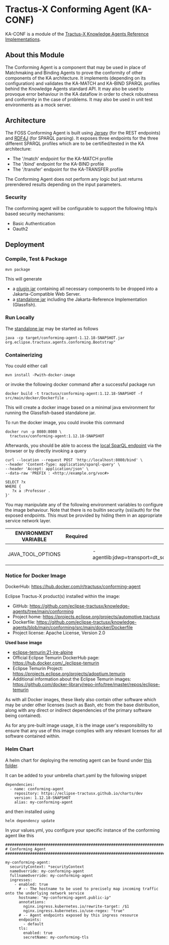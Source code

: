 <!--
 * Copyright (c) 2022,2024 Contributors to the Eclipse Foundation
 *
 * See the NOTICE file(s) distributed with this work for additional
 * information regarding copyright ownership.
 *
 * This program and the accompanying materials are made available under the
 * terms of the Apache License, Version 2.0 which is available at
 * https://www.apache.org/licenses/LICENSE-2.0.
 *
 * Unless required by applicable law or agreed to in writing, software
 * distributed under the License is distributed on an "AS IS" BASIS, WITHOUT
 * WARRANTIES OR CONDITIONS OF ANY KIND, either express or implied. See the
 * License for the specific language governing permissions and limitations
 * under the License.
 *
 * SPDX-License-Identifier: Apache-2.0

-->

# Tractus-X Conforming Agent (KA-CONF)

KA-CONF is a module of the [Tractus-X Knowledge Agents Reference Implementations](../README.md).

## About this Module

The Conforming Agent is a component that may be used in place of Matchmaking and Binding Agents to prove the conformity of other components of the KA architecture.
It implements (depending on its configuration) and validates the KA-MATCH and KA-BIND SPARQL profiles behind the Knowledge Agents standard API.
It may also be used to provoque error behaviour in the KA dataflow in order to check robustness and conformity in the case of problems.
It may also be used in unit test environments as a mock server.

## Architecture

The FOSS Conforming Agent is built using [Jersey](https://github.com/eclipse-ee4j/jersey) (for the REST endpoints) and [RDF4J](https://rdf4j.org/) (for SPARQL parsing). It exposes three endpoints for the three different SPARQL profiles which are to be certified/tested in the KA architecture:
* The '/match' endpoint for the KA-MATCH profile
* The '/bind' endpoint for the KA-BIND profile
* The '/transfer' endpoint for the KA-TRANSFER profile

The Conforming Agent does not perform any logic but just returns prerendered results depending on the input parameters.

### Security

The conforming agent will be configurable to support the following http/s based security mechanisms:
- Basic Authentication
- Oauth2

## Deployment

### Compile, Test & Package

```console
mvn package
```

This will generate

- a [plugin jar](target/original-conforming-agent-1.12.18-SNAPSHOT.jar) containing all necessary components to be dropped into a Jakarta-Compatible Web Server.
- a [standalone jar](target/conforming-agent-1.12.18-SNAPSHOT.jar) including the Jakarta-Reference Implementation (Glassfish).

### Run Locally

The [standalone jar](target/conforming-agent-1.12.18-SNAPSHOT.jar) may be started as follows

```console
java -cp target/conforming-agent-1.12.18-SNAPSHOT.jar org.eclipse.tractusx.agents.conforming.Bootstrap"
```

### Containerizing

You could either call

```console
mvn install -Pwith-docker-image
```

or invoke the following docker command after a successful package run

```console
docker build -t tractusx/conforming-agent:1.12.18-SNAPSHOT -f src/main/docker/Dockerfile .
```

This will create a docker image based on a minimal java environment for running the Glassfish-based standalone jar.

To run the docker image, you could invoke this command

```console
docker run -p 8080:8080 \
  tractusx/conforming-agent:1.12.18-SNAPSHOT
````

Afterwards, you should be able to access the [local SparQL endpoint](http://localhost:8080/) via
the browser or by directly invoking a query

```console
curl --location --request POST 'http://localhost:8080/bind' \
--header 'Content-Type: application/sparql-query' \
--header 'Accept: application/json' \
--data-raw 'PREFIX : <http://example.org/voc#>

SELECT ?x
WHERE {
   ?x a :Professor .
}'
```

You may manipulate any of the following environment variables to configure the image behaviour.
Note that there is no builtin security (ssl/auth) for the exposed endpoints.
This must be provided by hiding them in an appropriate service network layer.

| ENVIRONMENT VARIABLE | Required | Example                                                              | Description            | List |
|----------------------|----------|----------------------------------------------------------------------|------------------------|------|
| JAVA_TOOL_OPTIONS    |          | -agentlib:jdwp=transport=dt_socket,server=y,suspend=n,address=*:8090 | JMV (Debugging option) | X    |

### Notice for Docker Image

DockerHub: https://hub.docker.com/r/tractusx/conforming-agent

Eclipse Tractus-X product(s) installed within the image:

- GitHub: https://github.com/eclipse-tractusx/knowledge-agents/tree/main/conforming
- Project home: https://projects.eclipse.org/projects/automotive.tractusx
- Dockerfile: https://github.com/eclipse-tractusx/knowledge-agents/blob/main/conforming/src/main/docker/Dockerfile
- Project license: Apache License, Version 2.0

**Used base image**

- [eclipse-temurin:21-jre-alpine](https://github.com/adoptium/containers)
- Official Eclipse Temurin DockerHub page: https://hub.docker.com/_/eclipse-temurin
- Eclipse Temurin Project: https://projects.eclipse.org/projects/adoptium.temurin
- Additional information about the Eclipse Temurin images: https://github.com/docker-library/repo-info/tree/master/repos/eclipse-temurin

As with all Docker images, these likely also contain other software which may be under other licenses (such as Bash, etc from the base distribution, along with any direct or indirect dependencies of the primary software being contained).

As for any pre-built image usage, it is the image user's responsibility to ensure that any use of this image complies with any relevant licenses for all software contained within.

### Helm Chart

A helm chart for deploying the remoting agent can be found under [this folder](../charts/remoting-agent).

It can be added to your umbrella chart.yaml by the following snippet

```console
dependencies:
  - name: conforming-agent
    repository: https://eclipse-tractusx.github.io/charts/dev
    version: 1.12.18-SNAPSHOT
    alias: my-conforming-agent
```

and then installed using

```console
helm dependency update
```

In your values.yml, you configure your specific instance of the conforming agent like this

```console
##############################################################################################
# Conforming Agent
##############################################################################################

my-conforming-agent:
  securityContext: *securityContext
  nameOverride: my-conforming-agent
  fullnameOverride: my-conforming-agent
  ingresses:
    - enabled: true
      # -- The hostname to be used to precisely map incoming traffic onto the underlying network service
      hostname: "my-conforming-agent.public-ip"
      annotations:
        nginx.ingress.kubernetes.io/rewrite-target: /$1
        nginx.ingress.kubernetes.io/use-regex: "true"
      # -- Agent endpoints exposed by this ingress resource
      endpoints:
        - default
      tls:
        enabled: true
        secretName: my-conforming-tls
```
